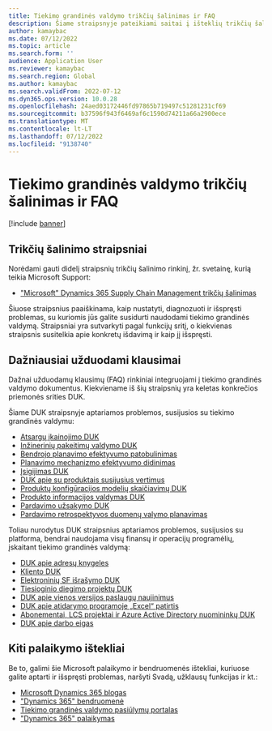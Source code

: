 ```yaml
---
title: Tiekimo grandinės valdymo trikčių šalinimas ir FAQ
description: Šiame straipsnyje pateikiami saitai į išteklių trikčių šalinimą ir dažnai užduodamų klausimų straipsnius dėl Dynamics 365 Supply Chain Management
author: kamaybac
ms.date: 07/12/2022
ms.topic: article
ms.search.form: ''
audience: Application User
ms.reviewer: kamaybac
ms.search.region: Global
ms.author: kamaybac
ms.search.validFrom: 2022-07-12
ms.dyn365.ops.version: 10.0.28
ms.openlocfilehash: 24aed03172446fd97865b719497c51281231cf69
ms.sourcegitcommit: b37596f943f6469af6c1590d74211a66a2900ece
ms.translationtype: MT
ms.contentlocale: lt-LT
ms.lasthandoff: 07/12/2022
ms.locfileid: "9138740"
---
```

# <a name="supply-chain-management-troubleshooting-and-faqs"></a>Tiekimo grandinės valdymo trikčių šalinimas ir FAQ

[!include [banner](../includes/banner.md)]

## <a name="troubleshooting-articles"></a>Trikčių šalinimo straipsniai

Norėdami gauti didelį straipsnių trikčių šalinimo rinkinį, žr. svetainę, kurią teikia Microsoft Support:

- ["Microsoft" Dynamics 365 Supply Chain Management trikčių šalinimas](/troubleshoot/dynamics-365/supply-chain/welcome-supply-chain)

Šiuose straipsnius paaiškinama, kaip nustatyti, diagnozuoti ir išspręsti problemas, su kuriomis jūs galite susidurti naudodami tiekimo grandinės valdymą. Straipsniai yra sutvarkyti pagal funkcijų sritį, o kiekvienas straipsnis susitelkia apie konkretų išdavimą ir kaip jį išspręsti.

## <a name="frequently-asked-questions"></a>Dažniausiai užduodami klausimai

Dažnai užduodamų klausimų (FAQ) rinkiniai integruojami į tiekimo grandinės valdymo dokumentus. Kiekviename iš šių straipsnių yra keletas konkrečios priemonės srities DUK.

Šiame DUK straipsnyje aptariamos problemos, susijusios su tiekimo grandinės valdymu:

- [Atsargų įkainojimo DUK](cost-management/inventory-costing-faq.md)
- [Inžinerinių pakeitimų valdymo DUK](engineering-change-management/change-management-faq.md)
- [Bendrojo planavimo efektyvumo patobulinimas](master-planning/master-planning-performance.md)
- [Planavimo mechanizmo efektyvumo didinimas](master-planning/scheduling-engine-performance.md)
- [Įsigijimas DUK](procurement/procurement-faq.md)
- [DUK apie su produktais susijusius vertimus](pim/translations-product-related-information.md)
- [Produktų konfigūracijos modelių skaičiavimų DUK](pim/calculate-product-configuration-models.md)
- [Produkto informacijos valdymas DUK](pim/product-information-faq.md)
- [Pardavimo užsakymo DUK](sales-marketing/sales-orders-faq.md)
- [Pardavimo retrospektyvos duomenų valymo planavimas](sales-marketing/sales-update-history-cleanup-performance-improvements.md)

Toliau nurodytus DUK straipsnius aptariamos problemos, susijusios su platforma, bendrai naudojama visų finansų ir operacijų programėlių, įskaitant tiekimo grandinės valdymą:

- [DUK apie adresų knygeles](../fin-ops-core/fin-ops/organization-administration/qa-address-books.md?toc=/dynamics365/supply-chain/toc.json)
- [Kliento DUK](../fin-ops-core/fin-ops/get-started/client-faq.md?toc=/dynamics365/supply-chain/toc.json)
- [Elektroninių SF išrašymo DUK](../finance/localizations/e-invoicing-faq.md?toc=/dynamics365/supply-chain/toc.json)
- [Tiesioginio diegimo projektų DUK](../fin-ops-core/fin-ops/imp-lifecycle/go-live-faq.md?toc=/dynamics365/supply-chain/toc.json)
- [DUK apie vienos versijos paslaugų naujinimus](../fin-ops-core/fin-ops/get-started/one-version.md?toc=/dynamics365/supply-chain/toc.json)
- [DUK apie atidarymo programoje „Excel“ patirtis](../fin-ops-core/dev-itpro/office-integration/office-integration-edit-excel.md?toc=/dynamics365/supply-chain/toc.json)
- [Abonementai, LCS projektai ir Azure Active Directory nuomininkų DUK](../fin-ops-core/fin-ops/get-started/subscription-overview.md?toc=/dynamics365/supply-chain/toc.json)
- [DUK apie darbo eigas](../fin-ops-core/fin-ops/organization-administration/workflow-FAQ.md?toc=/dynamics365/supply-chain/toc.json)

## <a name="other-support-resources"></a>Kiti palaikymo ištekliai

Be to, galimi šie Microsoft palaikymo ir bendruomenės ištekliai, kuriuose galite aptarti ir išspręsti problemas, naršyti Svadą, užklausų funkcijas ir kt.:

- [Microsoft Dynamics 365 blogas](https://cloudblogs.microsoft.com/dynamics365/?source=dynamicsaxscm)
- ["Dynamics 365" bendruomenė](https://community.dynamics.com/)
- [Tiekimo grandinės valdymo pasiūlymų portalas](https://experience.dynamics.com/ideas/categories/?forum=515617a5-dedb-e911-a814-000d3a4f1244&forumName=Dynamics%20365%20Supply%20Chain%20Management)
- ["Dynamics 365" palaikymas](https://dynamics-int.microsoft.com/support/)
